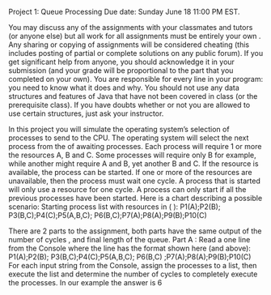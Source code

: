 Project 1:  Queue Processing
Due date:  Sunday   June 18 11:00 PM EST.


You may discuss any of the assignments with your classmates and tutors (or anyone else) but all work for all assignments must be entirely your own . Any sharing or copying of assignments will be considered cheating (this includes posting of partial or complete solutions on any public forum). If you get significant help from anyone, you should acknowledge it in your submission (and your grade will be proportional to the part that you completed on your own). You are responsible for every line in your program: you need to know what it does and why. You should not use any data structures and features of Java that have not been covered in class (or the prerequisite class). If you have doubts whether or not you are allowed to use certain structures, just ask your instructor.

In this project you will simulate the operating system’s selection of processes to send to the CPU. The operating system will select the next process from the of awaiting processes. Each process will require 1 or more the resources A, B and C. Some processes will require only B for example, while another might require A and B, yet another B and C. If the resource is available, the process can be started. If one or more of the resources are unavailable, then the process must wait one cycle. A process that is started will only use a resource for one cycle. A process can only start if all the previous processes have been started.  Here is a chart describing a possible scenario:
Starting process list with resources in ( ):  P1(A);P2(B); P3(B,C);P4(C);P5(A,B,C); P6(B,C);P7(A);P8(A);P9(B);P10(C) 

There are 2 parts to the assignment, both parts have the same output of the number of cycles , and final length of the queue.
Part A :  Read a one line from the Console  where the  line  has the format shown here (and  above): 
P1(A);P2(B); P3(B,C);P4(C);P5(A,B,C); P6(B,C) ;P7(A);P8(A);P9(B);P10(C) 
For each input string from the Console,  assign the processes to a list, then execute the list and determine the number of cycles to completely execute the processes. In our example the answer is 6